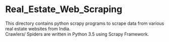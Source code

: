 # Real_Estate_Web_Scraping
 
This directory contains python scrapy programs to scrape data from various real estate websites from India.   
Crawlers/ Spiders are written in Python 3.5 using Scrapy Framework.
